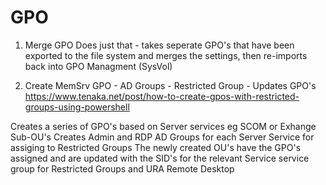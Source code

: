 # GPO

1. Merge GPO
Does just that - takes seperate GPO's that have been exported to the file system and merges the settings, then re-imports back into GPO Managment (SysVol) 


2. Create MemSrv GPO - AD Groups - Restricted Group - Updates GPO's 
https://www.tenaka.net/post/how-to-create-gpos-with-restricted-groups-using-powershell

Creates a series of GPO's based on Server services eg SCOM or Exhange Sub-OU's
Creates Admin and RDP AD Groups for each Server Service for assiging to Restricted Groups
The newly created OU's have the GPO's assigned and are updated with the SID's for the relevant Service service group for Restricted Groups and URA Remote Desktop



